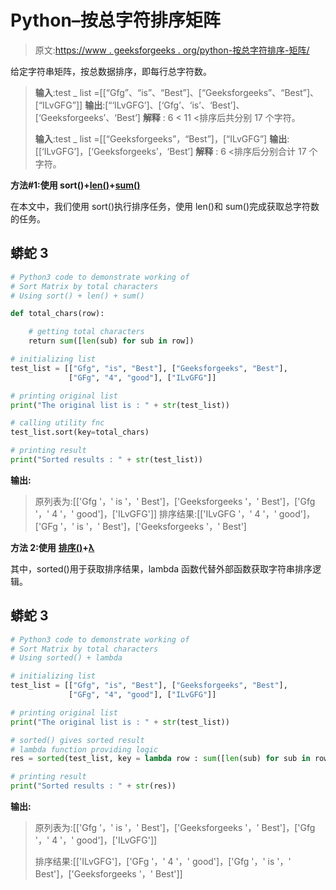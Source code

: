 # Python–按总字符排序矩阵

> 原文:[https://www . geeksforgeeks . org/python-按总字符排序-矩阵/](https://www.geeksforgeeks.org/python-sort-matrix-by-total-characters/)

给定字符串矩阵，按总数据排序，即每行总字符数。

> **输入**:test _ list =[[“Gfg”、“is”、“Best”]、[“Geeksforgeeks”、“Best”]、[“ILvGFG”]]
> **输出**:[“‘ILvGFG’]、[‘Gfg’、‘is’、‘Best’]、[‘Geeksforgeeks’、‘Best’]
> **解释** : 6 < 11 <排序后共分别 17 个字符。
> 
> **输入**:test _ list =[[“Geeksforgeeks”，“Best”]，[“ILvGFG”]
> **输出**:[[‘ILvGFG’]，[‘Geeksforgeeks’，‘Best’]
> **解释** : 6 <排序后分别合计 17 个字符。

**方法#1:使用 sort()+**[**len()**](https://www.geeksforgeeks.org/python-string-length-len/)**+**[**sum()**](https://www.geeksforgeeks.org/sum-function-python/)

在本文中，我们使用 sort()执行排序任务，使用 len()和 sum()完成获取总字符数的任务。

## 蟒蛇 3

```py
# Python3 code to demonstrate working of
# Sort Matrix by total characters
# Using sort() + len() + sum()

def total_chars(row):

    # getting total characters
    return sum([len(sub) for sub in row])

# initializing list
test_list = [["Gfg", "is", "Best"], ["Geeksforgeeks", "Best"],
             ["GFg", "4", "good"], ["ILvGFG"]]

# printing original list
print("The original list is : " + str(test_list))

# calling utility fnc
test_list.sort(key=total_chars)

# printing result
print("Sorted results : " + str(test_list))
```

**输出:**

> 原列表为:[['Gfg '，' is '，' Best']，['Geeksforgeeks '，' Best']，['Gfg '，' 4 '，' good']，['ILvGFG']]
> 排序结果:[['ILvGFG '，' 4 '，' good']，['GFg '，' is '，' Best']，['Geeksforgeeks '，' Best']

**方法 2:使用** [**排序()**](https://www.geeksforgeeks.org/sorted-function-python/)**+**[**λ**](https://www.geeksforgeeks.org/python-lambda/)

其中，sorted()用于获取排序结果，lambda 函数代替外部函数获取字符串排序逻辑。

## 蟒蛇 3

```py
# Python3 code to demonstrate working of 
# Sort Matrix by total characters 
# Using sorted() + lambda

# initializing list
test_list = [["Gfg", "is", "Best"], ["Geeksforgeeks", "Best"],
             ["GFg", "4", "good"], ["ILvGFG"]]

# printing original list
print("The original list is : " + str(test_list))

# sorted() gives sorted result 
# lambda function providing logic
res = sorted(test_list, key = lambda row : sum([len(sub) for sub in row]))

# printing result 
print("Sorted results : " + str(res))
```

**输出:**

> 原列表为:[['Gfg '，' is '，' Best']，['Geeksforgeeks '，' Best']，['Gfg '，' 4 '，' good']，['ILvGFG']]
> 
> 排序结果:[['ILvGFG']，['GFg '，' 4 '，' good']，['Gfg '，' is '，' Best']，['Geeksforgeeks '，' Best']]